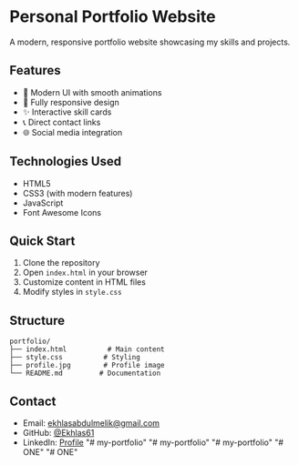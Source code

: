 # Personal Portfolio Website

A modern, responsive portfolio website showcasing my skills and projects.

## Features

- 🎨 Modern UI with smooth animations
- 📱 Fully responsive design
- ✨ Interactive skill cards
- 📞 Direct contact links
- 🌐 Social media integration

## Technologies Used

- HTML5
- CSS3 (with modern features)
- JavaScript
- Font Awesome Icons

## Quick Start

1. Clone the repository
2. Open `index.html` in your browser
3. Customize content in HTML files
4. Modify styles in `style.css`

## Structure

```
portfolio/
├── index.html          # Main content
├── style.css          # Styling
├── profile.jpg        # Profile image
└── README.md         # Documentation
```

## Contact

- Email: ekhlasabdulmelik@gmail.com
- GitHub: [@Ekhlas61](https://github.com/Ekhlas61)
- LinkedIn: [Profile](https://linkedin.com/)
"# my-portfolio" 
"# my-portfolio" 
"# my-portfolio" 
"# ONE" 
"# ONE" 
